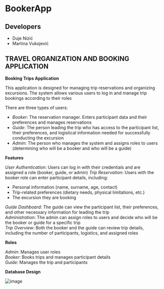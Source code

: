 # BookerApp


## Developers
- Duje Nizić
- Martina Vukojević



## TRAVEL ORGANIZATION AND BOOKING APPLICATION

**Booking Trips Application**

This application is designed for managing trip reservations and organizing excursions. The system allows various users to log in and manage trip bookings according to their roles

There are three types of users:
- *Booker*: The reservation manager. Enters participant data and their preferences and manages reservations
- *Guide*: The person leading the trip who has access to the participant list, their preferences, and logistical information needed for successfully conducting the excursion
- *Admin*: The person who manages the system and assigns roles to users (determining who will be a booker and who will be a guide)


**Features**

*User Authentication*: Users can log in with their credentials and are assigned a role (booker, guide, or admin)
*Trip Reservation*: Users with the booker role can enter participant details, including:
- Personal information (name, surname, age, contact)
- Trip-related preferences (dietary needs, physical limitations, etc.)
- The excursion they are booking
  
 *Guide Dashboard*: The guide can view the participant list, their preferences, and other necessary information for leading the trip   
 *Administration*: The admin can assign roles to users and decide who will be the booker or guide for a specific trip  
 *Trip Overview*: Both the booker and the guide can review trip details, including the number of participants, logistics, and assigned roles  
 
**Roles**

*Admin*: Manages user roles  
*Booker*: Books trips and manages participant details    
*Guide*: Manages the trip and participants   


**Database Design**

![image](https://github.com/user-attachments/assets/ca9d5467-0e14-4ea6-b347-42dd11554abb)

